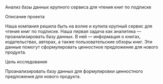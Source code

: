 Анализ базы данных крупного сервиса для чтения книг по подписке

Описание проекта

Наша компания решила быть на волне и купила крупный сервис для чтения книг по подписке. Наша первая задача как аналитика — проанализировать базу данных. В ней — информация о книгах, издательствах, авторах, а также пользовательские обзоры книг. Эти данные помогут сформулировать ценностное предложение для нового продукта.

Цель исследования

Проанализировать базу данных для формулировки ценностного предложения для нового продукта.